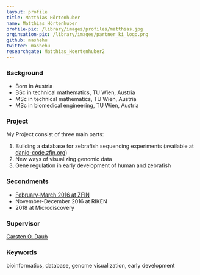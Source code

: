 ```yaml
---
layout: profile
title: Matthias Hörtenhuber
name: Matthias Hörtenhuber
profile-pic: /library/images/profiles/matthias.jpg
orginsation-pic: /library/images/partner_ki_logo.png
github: mashehu
twitter: mashehu
researchgate: Matthias_Hoertenhuber2
---
```

### Background
-   Born in Austria
-   BSc in technical mathematics, TU Wien, Austria
-   MSc in technical mathematics, TU Wien, Austria
-   MSc in biomedical engineering, TU Wien, Austria

### Project
My Project consist of three main parts:
1.   Building a database for zebrafish sequencing experiments (available at [danio-code.zfin.org](https://danio-code.zfin.org))
2.   New ways of visualizing genomic data
3.   Gene regulation in early development of human and zebrafish

### Secondments
-   [February-March 2016 at ZFIN](/secondments/2017-12-08-matthias-zfin.html)
-   November-December 2016 at RIKEN
-   2018 at Microdiscovery

### Supervisor
[Carsten O. Daub](https://www.daublab.org/)

### Keywords
bioinformatics, database, genome visualization, early development
